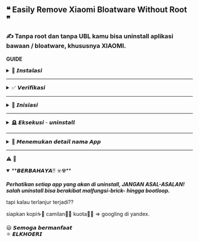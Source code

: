 ## ❝ Easily Remove Xiaomi Bloatware Without Root ❞
### ✍️ Tanpa root dan tanpa UBL kamu bisa uninstall aplikasi bawaan / bloatware, khususnya XIAOMI.

**GUIDE**


<details>
<summary>💽 𝙄𝙣𝙨𝙩𝙖𝙡𝙖𝙨𝙞</summary>

1. Extract File .zip 
2. Klik kanan installer.exe ⇒ Run as administrator ⇒ Yes
3. Muncul terminal ktik Y ⇒ enter ⇒ Y ⇒ enter ⇒ Y ⇒ enter
4. Muncul installer window ⇒ next ⇒ finish
5. Close terminal
  
</details>


---


<details>
<summary>✅ 𝙑𝙚𝙧𝙞𝙛𝙞𝙠𝙖𝙨𝙞</summary>

1. Aktifkan Developer Mode di HP xioami
    - Pergi ke `⚙️ Settings` di xiaomi kamu ⇒ `About phone` ⇒ Ketuk `MIUI version` 8X sampai muncul keterangan `You are now developers!`.
    - Masih di `⚙️ Settings` ⇒ `Additional settings` ⇒ `Developer options` ⇒ `Aktifkan USB debugging` ⇒ Cek List persyaratannya - pilih `OK`.

2. Sambungkan Hp xioami kamu dengan laptop/PC yang sudah terinstall adb (keadaan HP menyala dan tidak terkunci)
  
</details>


---


<details>
<summary>📲 𝙄𝙣𝙞𝙨𝙞𝙖𝙨𝙞</summary>

1. Kembali ke PC
    - Buka directory `C:\` ⇒ masuk ke folder `adb` atau `Minimal ADB and Fastboot`
    - 1. Pilih `cmd-here.exe` ⇒ Klik kanan ⇒ `Run as administrator` ⇒ `Yes`
    - 2. Atau tekan `shift + klik kanan` ⇒  `open command window here` atau `Open PowerShell window here`

2. Terbuka terminal ketik atau salin perintah berikut
    ```cirru
    adb devices
    ```
3. Muncul izin otorisasi di HP

	- jika muncul permission (izin) pilih `OK`
	
	🥵🤯😵‍💫
    
	- jika gagal (unauthorized) putuskan koneksi HP dengan PC ⇒ cek kabel ⇒ cek lagi USB debugging
	- sambung kembali ⇒ dan ulangi perintah `adb devices`
	
	😃👏🥳
    
	- jika berhasil akan muncul command berikut diterminal CMD
    
    ```cirru
	C:\Minimal ADB and Fastboot>adb devices
	List of devices attached
	* daemon not running; starting now at tcp:5037
	* daemon started successfully
	xxxxxxxx        unauthorized
    ```

	- `xxxxxxxx` adalah idPhone kamu yang ditangkap saat ini
	- untuk memastikannya kamu bisa ulangi perintah `adb devices` (shortcut= kamu bisa tekan 🔼 panah atas di keyboard kamu)
  
</details>


---


<details>
<summary>🪦 𝙀𝙠𝙨𝙚𝙠𝙪𝙨𝙞 - 𝙪𝙣𝙞𝙣𝙨𝙩𝙖𝙡𝙡</summary>

1.  Jika telah terdeteksi ketikan perintah dibawah & enter ⌨️
	```cirru
	adb shell
	```

	- sekarang muncul codename xiaomi kamu (kini jembatan telah terbentuk)
    
       C:\Minimal ADB and Fastboot>adb shell

       codename:/ $

✍️✍️✍️

2. Ketik perintah & enter ⌨️
    ```cirru
    pm uninstall -k --user 0 'com.xxx.xxx'
    ```

    - contoh :
    
    ```cirru
    pm uninstall -k --user 0 'com.caf.fmradio'
    ```
    
    ```cirru
    pm uninstall -k --user 0 'com.miui.fmservice'
    ```

3. jika berhasil akan muncul `Success` di terminal.
  
</details>


---


<details>
<summary>🔎 𝙈𝙚𝙣𝙚𝙢𝙪𝙠𝙖𝙣 𝙙𝙚𝙩𝙖𝙞𝙡 𝙣𝙖𝙢𝙖 𝘼𝙥𝙥</summary>

1. pergi ke pengaturan di HP kamu ⇒ pergi ke `Apps` atau `aplikasi` ⇒ `Manage Apps` atau `app info`
2. Pilih app yang yang dicari ⇒ ketuk tanda `ⓘ info` ⇒ temukan namanya di `APK name`


    - Untuk melihat versi yang diinstall
    ```cirru
    adb --version
    ```
		
    - Untuk keluar
    ```cirru
    exit
    ```
		
    - untuk clear/membersihkan jendela terminal
    ```cirru
    cls
    ```
  
</details>


---


⚠️
🛑
<details open>
<summary>**𝘽𝙀𝙍𝘽𝘼𝙃𝘼𝙔𝘼‼️ ☣️☢️**</summary>

***Perhatikan setiap app yang akan di uninstall,  JANGAN ASAL-ASALAN!
salah uninstall bisa berakibat malfungsi-brick- hingga bootloop.***


tapi kalau terlanjur terjadi??

siapkan kopi☕🚬  camilan🍟🍿  kuota📳🌐  ⇒ googling di yandex.
  
</details>



😃 𝙎𝙚𝙢𝙤𝙜𝙖 𝙗𝙚𝙧𝙢𝙖𝙣𝙛𝙖𝙖𝙩  
⚛️ 𝙀𝙇𝙆𝙃𝙊𝙀𝙍𝙄
